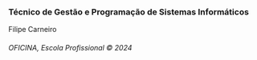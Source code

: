 <h3>Técnico de Gestão e Programação de Sistemas Informáticos</h3>
<p>Filipe Carneiro</p>
<h6>OFICINA, Escola Profissional &copy; 2024</h6>
